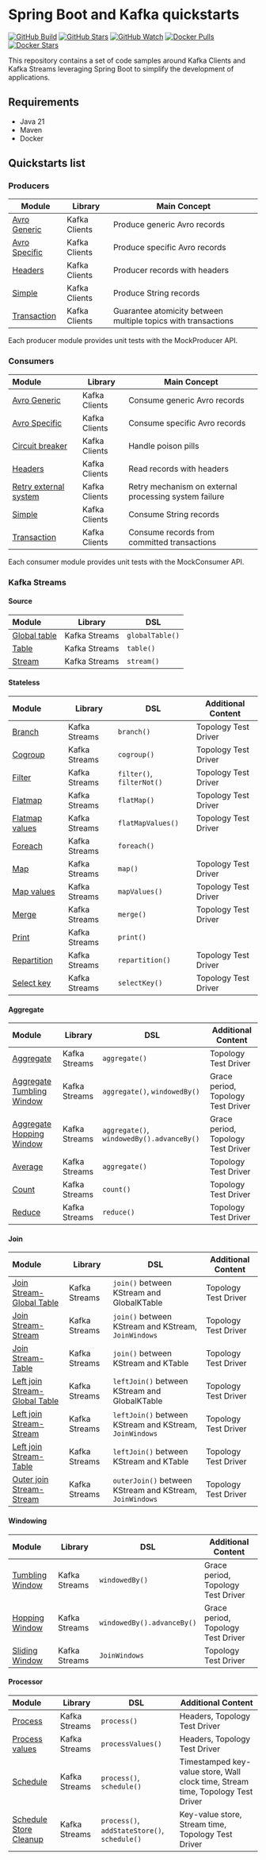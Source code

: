 # Spring Boot and Kafka quickstarts

[![GitHub Build](https://img.shields.io/github/actions/workflow/status/loicgreffier/spring-boot-kafka-quickstarts/continuous_integration.yml?branch=main&logo=github&style=for-the-badge)](https://github.com/loicgreffier/spring-boot-kafka-quickstarts/actions/workflows/continuous_integration.yml)
[![GitHub Stars](https://img.shields.io/github/stars/loicgreffier/spring-boot-kafka-quickstarts?logo=github&style=for-the-badge)](https://github.com/loicgreffier/spring-boot-kafka-quickstarts)
[![GitHub Watch](https://img.shields.io/github/watchers/loicgreffier/spring-boot-kafka-quickstarts?logo=github&style=for-the-badge)](https://github.com/loicgreffier/spring-boot-kafka-quickstarts)
[![Docker Pulls](https://img.shields.io/docker/pulls/loicgreffier/spring-boot-kafka-quickstarts?label=Pulls&logo=docker&style=for-the-badge)](https://hub.docker.com/r/loicgreffier/spring-boot-kafka-quickstarts/tags)
[![Docker Stars](https://img.shields.io/docker/stars/loicgreffier/spring-boot-kafka-quickstarts?label=Stars&logo=docker&style=for-the-badge)](https://hub.docker.com/r/loicgreffier/spring-boot-kafka-quickstarts)

This repository contains a set of code samples around Kafka Clients and Kafka Streams leveraging Spring Boot
to simplify the development of applications.

## Requirements

- Java 21
- Maven
- Docker

## Quickstarts list

### Producers

| Module                                                                    | Library       | Main Concept                                                  |
|---------------------------------------------------------------------------|---------------|---------------------------------------------------------------|
| [Avro Generic](/kafka-producer-quickstarts/kafka-producer-avro-generic)   | Kafka Clients | Produce generic Avro records                                  |
| [Avro Specific](/kafka-producer-quickstarts/kafka-producer-avro-specific) | Kafka Clients | Produce specific Avro records                                 |
| [Headers](/kafka-producer-quickstarts/kafka-producer-headers)             | Kafka Clients | Producer records with headers                                 |
| [Simple](/kafka-producer-quickstarts/kafka-producer-simple)               | Kafka Clients | Produce String records                                        |
| [Transaction](/kafka-producer-quickstarts/kafka-producer-transaction)     | Kafka Clients | Guarantee atomicity between multiple topics with transactions |        

Each producer module provides unit tests with the MockProducer API.

### Consumers

| Module                                                                                    | Library       | Main Concept                                          |
|:------------------------------------------------------------------------------------------|---------------|-------------------------------------------------------|
| [Avro Generic](/kafka-consumer-quickstarts/kafka-consumer-avro-generic)                   | Kafka Clients | Consume generic Avro records                          |
| [Avro Specific](/kafka-consumer-quickstarts/kafka-consumer-avro-specific)                 | Kafka Clients | Consume specific Avro records                         |
| [Circuit breaker](/kafka-consumer-quickstarts/kafka-consumer-circuit-breaker)             | Kafka Clients | Handle poison pills                                   |
| [Headers](/kafka-consumer-quickstarts/kafka-consumer-headers)                             | Kafka Clients | Read records with headers                             |
| [Retry external system](/kafka-consumer-quickstarts/kafka-consumer-retry-external-system) | Kafka Clients | Retry mechanism on external processing system failure |                       
| [Simple](/kafka-consumer-quickstarts/kafka-consumer-simple)                               | Kafka Clients | Consume String records                                |
| [Transaction](/kafka-consumer-quickstarts/kafka-consumer-transaction)                     | Kafka Clients | Consume records from committed transactions           |

Each consumer module provides unit tests with the MockConsumer API.

### Kafka Streams

#### Source

| Module                                                                            | Library       | DSL             |
|:----------------------------------------------------------------------------------|---------------|-----------------|
| [Global table](/kafka-streams-quickstarts/kafka-streams-join-stream-global-table) | Kafka Streams | `globalTable()` |
| [Table](/kafka-streams-quickstarts/kafka-streams-join-stream-table)               | Kafka Streams | `table()`       |
| [Stream](/kafka-streams-quickstarts/kafka-streams-map)                            | Kafka Streams | `stream()`      |

#### Stateless

| Module                                                                    | Library       | DSL                       | Additional Content   |
|:--------------------------------------------------------------------------|---------------|---------------------------|----------------------|
| [Branch](/kafka-streams-quickstarts/kafka-streams-branch)                 | Kafka Streams | `branch()`                | Topology Test Driver |
| [Cogroup](/kafka-streams-quickstarts/kafka-streams-cogroup)               | Kafka Streams | `cogroup()`               | Topology Test Driver |
| [Filter](/kafka-streams-quickstarts/kafka-streams-filter)                 | Kafka Streams | `filter()`, `filterNot()` | Topology Test Driver |
| [Flatmap](/kafka-streams-quickstarts/kafka-streams-flatmap)               | Kafka Streams | `flatMap()`               | Topology Test Driver |
| [Flatmap values](/kafka-streams-quickstarts/kafka-streams-flatmap-values) | Kafka Streams | `flatMapValues()`         | Topology Test Driver |
| [Foreach](/kafka-streams-quickstarts/kafka-streams-foreach)               | Kafka Streams | `foreach()`               |                      |
| [Map](/kafka-streams-quickstarts/kafka-streams-map)                       | Kafka Streams | `map()`                   | Topology Test Driver |
| [Map values](/kafka-streams-quickstarts/kafka-streams-map-values)         | Kafka Streams | `mapValues()`             | Topology Test Driver |
| [Merge](/kafka-streams-quickstarts/kafka-streams-merge)                   | Kafka Streams | `merge()`                 | Topology Test Driver |
| [Print](/kafka-streams-quickstarts/kafka-streams-print)                   | Kafka Streams | `print()`                 |                      |
| [Repartition](/kafka-streams-quickstarts/kafka-streams-repartition)       | Kafka Streams | `repartition()`           | Topology Test Driver |
| [Select key](/kafka-streams-quickstarts/kafka-streams-select-key)         | Kafka Streams | `selectKey()`             | Topology Test Driver |

#### Aggregate

| Module                                                                                          | Library       | DSL                                       | Additional Content                 |
|:------------------------------------------------------------------------------------------------|---------------|-------------------------------------------|------------------------------------|
| [Aggregate](/kafka-streams-quickstarts/kafka-streams-aggregate)                                 | Kafka Streams | `aggregate()`                             | Topology Test Driver               |
| [Aggregate Tumbling Window](/kafka-streams-quickstarts/kafka-streams-aggregate-tumbling-window) | Kafka Streams | `aggregate()`, `windowedBy()`             | Grace period, Topology Test Driver |
| [Aggregate Hopping Window](/kafka-streams-quickstarts/kafka-streams-aggregate-hopping-window)   | Kafka Streams | `aggregate()`, `windowedBy().advanceBy()` | Grace period, Topology Test Driver |
| [Average](/kafka-streams-quickstarts/kafka-streams-average)                                     | Kafka Streams | `aggregate()`                             | Topology Test Driver               |
| [Count](/kafka-streams-quickstarts/kafka-streams-count)                                         | Kafka Streams | `count()`                                 | Topology Test Driver               |
| [Reduce](/kafka-streams-quickstarts/kafka-streams-reduce)                                       | Kafka Streams | `reduce()`                                | Topology Test Driver               |

#### Join

| Module                                                                                                  | Library       | DSL                                                      | Additional Content   |
|:--------------------------------------------------------------------------------------------------------|---------------|----------------------------------------------------------|----------------------|
| [Join Stream-Global Table](/kafka-streams-quickstarts/kafka-streams-join-stream-global-table)           | Kafka Streams | `join()` between KStream and GlobalKTable                | Topology Test Driver |
| [Join Stream-Stream](/kafka-streams-quickstarts/kafka-streams-join-stream-stream)                       | Kafka Streams | `join()` between KStream and KStream, `JoinWindows`      | Topology Test Driver |
| [Join Stream-Table](/kafka-streams-quickstarts/kafka-streams-join-stream-table)                         | Kafka Streams | `join()` between KStream and KTable                      | Topology Test Driver |
| [Left join Stream-Global Table](/kafka-streams-quickstarts/kafka-streams-left-join-stream-global-table) | Kafka Streams | `leftJoin()` between KStream and GlobalKTable            | Topology Test Driver |
| [Left join Stream-Stream](/kafka-streams-quickstarts/kafka-streams-left-join-stream-stream)             | Kafka Streams | `leftJoin()` between KStream and KStream, `JoinWindows`  | Topology Test Driver |
| [Left join Stream-Table](/kafka-streams-quickstarts/kafka-streams-left-join-stream-table)               | Kafka Streams | `leftJoin()` between KStream and KTable                  | Topology Test Driver |
| [Outer join Stream-Stream](/kafka-streams-quickstarts/kafka-streams-outer-join-stream-stream)           | Kafka Streams | `outerJoin()` between KStream and KStream, `JoinWindows` | Topology Test Driver |

#### Windowing

| Module                                                                                | Library       | DSL                        | Additional Content                 |
|:--------------------------------------------------------------------------------------|---------------|----------------------------|------------------------------------|
| [Tumbling Window](/kafka-streams-quickstarts/kafka-streams-aggregate-tumbling-window) | Kafka Streams | `windowedBy()`             | Grace period, Topology Test Driver |
| [Hopping Window](/kafka-streams-quickstarts/kafka-streams-aggregate-hopping-window)   | Kafka Streams | `windowedBy().advanceBy()` | Grace period, Topology Test Driver |
| [Sliding Window](/kafka-streams-quickstarts/kafka-streams-join-stream-stream)         | Kafka Streams | `JoinWindows`              | Topology Test Driver               |

#### Processor

| Module                                                                                    | Library       | DSL                                          | Additional Content                                                              |
|:------------------------------------------------------------------------------------------|---------------|----------------------------------------------|---------------------------------------------------------------------------------|
| [Process](/kafka-streams-quickstarts/kafka-streams-process)                               | Kafka Streams | `process()`                                  | Headers, Topology Test Driver                                                   |
| [Process values](/kafka-streams-quickstarts/kafka-streams-process-values)                 | Kafka Streams | `processValues()`                            | Headers, Topology Test Driver                                                   |
| [Schedule](/kafka-streams-quickstarts/kafka-streams-schedule)                             | Kafka Streams | `process()`, `schedule()`                    | Timestamped key-value store, Wall clock time, Stream time, Topology Test Driver |
| [Schedule Store Cleanup](/kafka-streams-quickstarts/kafka-streams-schedule-store-cleanup) | Kafka Streams | `process()`, `addStateStore()`, `schedule()` | Key-value store, Stream time, Topology Test Driver                              |
